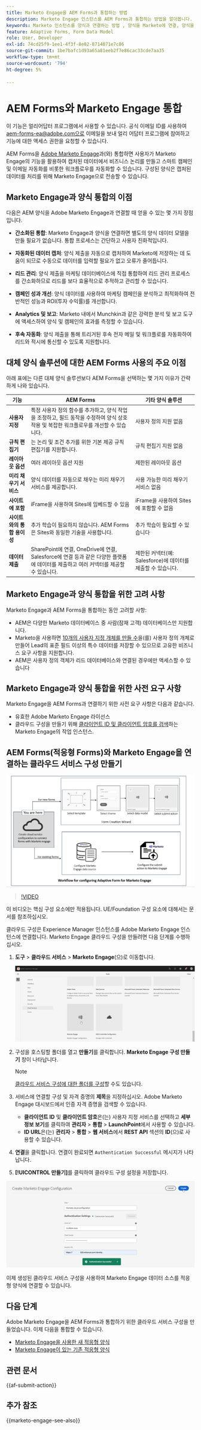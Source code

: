 ```yaml
---
title: Marketo Engage을 AEM Forms과 통합하는 방법
description: Marketo Engage 인스턴스를 AEM Forms과 통합하는 방법을 알아봅니다.
keywords: Marketo 인스턴스를 양식과 연결하는 방법 , 양식을 Marketo에 연결, 양식을 Marketo Engage과 통합, 적응형 양식을 Marketo 인스턴스와 통합.
feature: Adaptive Forms, Form Data Model
role: User, Developer
exl-id: 74cd25f9-1ee1-4f3f-8e02-8714071e7c86
source-git-commit: 1be7bafc1d93a65a81eeb2f7e86cac33cde7aa35
workflow-type: tm+mt
source-wordcount: '794'
ht-degree: 5%

---
```


# AEM Forms와 Marketo Engage 통합

<span class="preview"> 이 기능은 얼리어답터 프로그램에서 사용할 수 있습니다. 공식 이메일 ID를 사용하여 aem-forms-ea@adobe.com으로 이메일을 보내 얼리 어답터 프로그램에 참여하고 기능에 대한 액세스 권한을 요청할 수 있습니다. </span>

AEM Forms을 [Adobe Marketo Engage](https://experienceleague.adobe.com/en/docs/marketo/using/home)과(와) 통합하면 사용자가 Marketo Engage의 기능을 활용하여 캡처된 데이터에서 비즈니스 논리를 만들고 스마트 캠페인 및 이메일 자동화를 비롯한 워크플로우를 자동화할 수 있습니다. 구성된 양식은 캡처된 데이터를 처리를 위해 Marketo Engage으로 전송할 수 있습니다.

## Marketo Engage과 양식 통합의 이점

다음은 AEM 양식을 Adobe Marketo Engage과 연결할 때 얻을 수 있는 몇 가지 장점입니다.

* **간소화된 통합**: Marketo Engage과 양식을 연결하면 별도의 양식 데이터 모델을 만들 필요가 없습니다. 통합 프로세스는 간단하고 사용자 친화적입니다.
* **자동화된 데이터 캡처**: 양식 제출을 자동으로 캡처하여 Marketo에 저장하는 데 도움이 되므로 수동으로 데이터를 입력할 필요가 없고 오류가 줄어듭니다.

* **리드 관리**: 양식 제출을 마케팅 데이터베이스에 직접 통합하여 리드 관리 프로세스를 간소화하므로 리드를 보다 효율적으로 추적하고 관리할 수 있습니다.

* **캠페인 성과 개선**: 양식 데이터를 사용하여 마케팅 캠페인을 분석하고 최적화하여 전반적인 성능과 ROI(투자 수익률)를 개선합니다.

* **Analytics 및 보고**: Marketo 내에서 Munchkin과 같은 강력한 분석 및 보고 도구에 액세스하여 양식 및 캠페인의 효과를 측정할 수 있습니다.

* **후속 자동화**: 양식 제출을 통해 트리거된 후속 전자 메일 및 워크플로를 자동화하여 리드와 적시에 통신할 수 있도록 지원합니다.

## 대체 양식 솔루션에 대한 AEM Forms 사용의 주요 이점

아래 표에는 다른 대체 양식 솔루션보다 AEM Forms을 선택하는 몇 가지 이유가 간략하게 나와 있습니다.

| **기능** | **AEM Forms** | **기타 양식 솔루션** |
|-------------------------------------|----------------------------------------------------------------------|-----------------------------------------------------------|
| **사용자 지정** | 특정 사용자 정의 함수를 추가하고, 양식 작업을 조정하고, 필드 동작을 수정하여 양식 상호 작용 및 복잡한 워크플로우를 개선할 수 있습니다. | 사용자 정의 지원 없음 |
| **규칙 편집기** | 는 논리 및 조건 추가를 위한 기본 제공 규칙 편집기를 지원합니다. | 규칙 편집기 지원 없음 |
| **레이아웃 옵션** | 여러 레이아웃 옵션 지원 | 제한된 레이아웃 옵션 |
| **미리 채우기 서비스** | 양식 데이터를 자동으로 채우는 미리 채우기 서비스를 제공합니다. | 사용 가능한 미리 채우기 서비스 없음 |
| **사이트에 포함** | iFrame을 사용하여 Sites에 임베드할 수 있음 | iFrame을 사용하여 Sites에 포함할 수 없음 |
| **사이트와의 통합 용이성** | 추가 학습이 필요하지 않습니다. AEM Forms은 Sites와 동일한 기술을 사용합니다. | 추가 학습이 필요할 수 있습니다 |
| **데이터 제출** | SharePoint에 연결, OneDrive에 연결, Salesforce에 연결 등과 같은 다양한 플랫폼에 데이터를 제출하고 여러 커넥터를 제공할 수 있습니다. | 제한된 커넥터(예: Salesforce)에 데이터를 제출할 수 있습니다. |

## Marketo Engage과 양식 통합을 위한 고려 사항

Marketo Engage과 AEM Forms을 통합하는 동안 고려할 사항:

* AEM은 다양한 Marketo 데이터베이스 중 사람(잠재 고객) 데이터베이스만 지원합니다.
* Marketo을 사용하면 [10개의 사용자 지정 개체를 만들 수](https://experienceleague.adobe.com/en/docs/marketo/using/product-docs/administration/marketo-custom-objects/add-marketo-custom-object-fields)을(를) 사용자 정의 개체로 만들어 Lead의 표준 필드 이상의 특수 데이터를 저장할 수 있으므로 고유한 비즈니스 요구 사항을 지원합니다.
* AEM은 사용자 정의 객체가 리드 데이터베이스와 연결된 경우에만 액세스할 수 있습니다

## Marketo Engage과 양식 통합을 위한 사전 요구 사항

Marketo Engage을 AEM Forms과 연결하기 위한 사전 요구 사항은 다음과 같습니다.

* 유효한 Adobe Marketo Engage 라이선스
* 클라우드 구성을 만들기 위해 [클라이언트 ID 및 클라이언트 암호를 검색](https://experienceleague.adobe.com/en/docs/marketo/using/product-docs/administration/additional-integrations/create-a-custom-service-for-use-with-rest-api)하는 Marketo Engage의 작업 인스턴스.

## AEM Forms(적응형 Forms)와 Marketo Engage을 연결하는 클라우드 서비스 구성 만들기

![워크플로](/help/forms/assets/workflow-marketo-1.png)

>[!VIDEO](https://video.tv.adobe.com/v/3442865/engage-marketo-aem-forms-aem)

<span> 이 비디오는 핵심 구성 요소에만 적용됩니다. UE/Foundation 구성 요소에 대해서는 문서를 참조하십시오.</span>

클라우드 구성은 Experience Manager 인스턴스를 Adobe Marketo Engage 인스턴스에 연결합니다. Marketo Engage 클라우드 구성을 만들려면 다음 단계를 수행하십시오.

1. **도구** > **클라우드 서비스** > **Marketo Engage**(으)로 이동합니다.

   ![Marketo Engage](/help/forms/assets/marketo-engage.png)

2. 구성을 호스팅할 폴더를 열고 **만들기**&#x200B;를 클릭합니다. **Marketo Engage 구성 만들기** 창이 나타납니다.

   >[!NOTE]
   >
   > [클라우드 서비스 구성에 대한 폴더를 구성](/help/forms/configure-data-sources.md#configure-folder-for-cloud-service-configurations)할 수도 있습니다.

3. 서비스에 연결할 구성 및 자격 증명의 **제목**&#x200B;을 지정하십시오. Adobe Marketo Engage 대시보드에서 인증 자격 증명을 검색할 수 있습니다.
   * **클라이언트 ID** 및 **클라이언트 암호**&#x200B;은(는) 사용자 지정 서비스를 선택하고 **세부 정보 보기**&#x200B;를 클릭하여 **관리자** > **통합** > **LaunchPoint**&#x200B;에서 사용할 수 있습니다.
   * **ID URL**&#x200B;은(는) **관리자** > **통합** > **웹 서비스**&#x200B;에서 **REST API** 섹션의 **ID**(으)로 사용할 수 있습니다.

4. **연결**&#x200B;을 클릭합니다.  연결이 완료되면 `Authentication Successful` 메시지가 나타납니다.
5. **[!UICONTROL 만들기]**&#x200B;를 클릭하여 클라우드 구성 설정을 저장합니다.

![Marketo Engage 클라우드 구성](/help/forms/assets/marketo-engage-cloud-configuration.png)

이제 생성된 클라우드 서비스 구성을 사용하여 Marketo Engage 데이터 소스를 적응형 양식에 연결할 수 있습니다.

## 다음 단계

Adobe Marketo Engage을 AEM Forms과 통합하기 위한 클라우드 서비스 구성을 만들었습니다. 이제 다음을 통합할 수 있습니다.
* [Marketo Engage을 사용한 새 적응형 양식](/help/forms/integrate-adaptive-form-with-marketo-engage.md)
* [Marketo Engage이 있는 기존 적응형 양식](/help/forms/use-marketo-engage-data-source-in-form.md)

## 관련 문서

{{af-submit-action}}

## 추가 참조

{{marketo-engage-see-also}}
